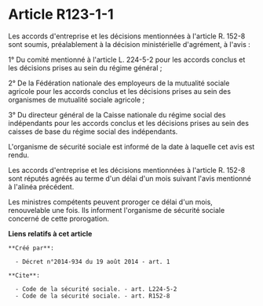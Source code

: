 # Article R123-1-1

Les accords d'entreprise et les décisions mentionnées à l'article R. 152-8 sont soumis, préalablement à la décision
ministérielle d'agrément, à l'avis : 

1° Du comité mentionné à l'article L. 224-5-2 pour les accords conclus et les décisions prises au sein du régime général ; 

2° De la Fédération nationale des employeurs de la mutualité sociale agricole pour les accords conclus et les décisions
prises au sein des organismes de mutualité sociale agricole ; 

3° Du directeur général de la Caisse nationale du régime social des indépendants pour les accords conclus et les décisions
prises au sein des caisses de base du régime social des indépendants. 

L'organisme de sécurité sociale est informé de la date à laquelle cet avis est rendu. 

Les accords d'entreprise et les décisions mentionnées à l'article R. 152-8 sont réputés agréés au terme d'un délai d'un mois
suivant l'avis mentionné à l'alinéa précédent. 

Les ministres compétents peuvent proroger ce délai d'un mois, renouvelable une fois. Ils informent l'organisme de sécurité
sociale concerné de cette prorogation.

**Liens relatifs à cet article**

	**Créé par**:

	  - Décret n°2014-934 du 19 août 2014 - art. 1

	**Cite**:

	  - Code de la sécurité sociale. - art. L224-5-2
	  - Code de la sécurité sociale. - art. R152-8
